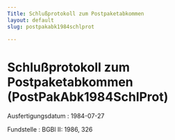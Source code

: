 ```yaml
---
Title: Schlußprotokoll zum Postpaketabkommen
layout: default
slug: postpakabk1984schlprot

---
```


# Schlußprotokoll zum Postpaketabkommen (PostPakAbk1984SchlProt)

Ausfertigungsdatum
:   1984-07-27

Fundstelle
:   BGBl II: 1986, 326

